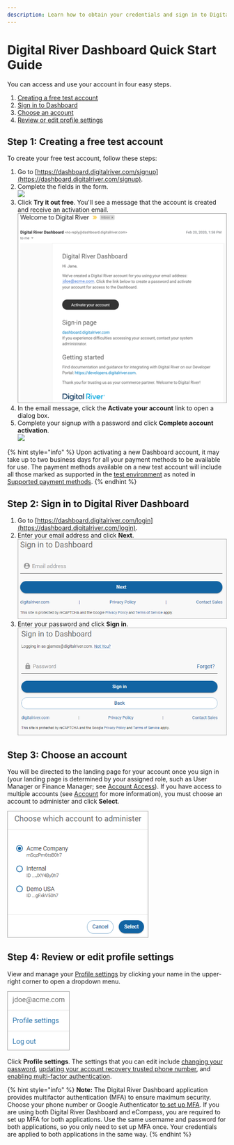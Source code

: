```yaml
---
description: Learn how to obtain your credentials and sign in to Digital River Dashboard.
---
```


# Digital River Dashboard Quick Start Guide

You can access and use your account in four easy steps.

1. [Creating a free test account](quick-start-guide.md#step-1-creating-a-free-test-account)
2. [Sign in to Dashboard](quick-start-guide.md#step-4-sign-in-to-dashboard)
3. [Choose an account](quick-start-guide.md#step-5-choose-an-account)
4. [Review or edit profile settings](quick-start-guide.md#step-6-review-or-edit-profile-settings)

## Step 1: Creating a free test account

To create your free test account, follow these steps:

1. Go to [https://dashboard.digitalriver.com/signup](https://dashboard.digitalriver.com/signup).
2. Complete the fields in the form.\
   ![](../../.gitbook/assets/mfa\_try\_for\_free.png)
3. Click **Try it out free**. You'll see a message that the account is created and receive an activation email.\
   ![](../../.gitbook/assets/Activateyouraccountrev.png)
4. In the email message, click the **Activate your account** link to open a dialog box.
5. Complete your signup with a password and click **Complete account activation**.\
   ![](../../.gitbook/assets/mfa\_nu\_activation.png)

{% hint style="info" %}
Upon activating a new Dashboard account, it may take up to two business days for all your payment methods to be available for use. The payment methods available on a new test account will include all those marked as supported in the [test environment](../../developer-resources/testing-scenarios.md) as noted in [Supported payment methods](../../payments/payment-integrations-1/drop-in/#supported-payment-methods).
{% endhint %}

## Step 2: Sign in to Digital River Dashboard

1. Go to [https://dashboard.digitalriver.com/login](https://dashboard.digitalriver.com/login).
2. Enter your email address and click **Next**.\
   ![](../../.gitbook/assets/Sign-in-to-Dashboard.png)
3. Enter your password and click **Sign in**.\
   ![](../../.gitbook/assets/Sign-in-to-Dashboard-password.png)

## Step 3: Choose an account

You will be directed to the landing page for your account once you sign in (your landing page is determined by your assigned role, such as User Manager or Finance Manager; see [Account Access](account/account-access.md)). If you have access to multiple accounts (see [Account](account/) for more information), you must choose an account to administer and click **Select**.

<div align="left">

<img src="../../.gitbook/assets/accountmenu3.png" alt="">

</div>

## Step 4: Review or edit profile settings

View and manage your [Profile settings](profile-settings/viewing-your-personal-information.md#profile-settings) by clicking your name in the upper-right corner to open a dropdown menu.

<div align="left">

<img src="../../.gitbook/assets/ProfileDropdown (1).png" alt="">

</div>

Click **Profile settings**. The settings that you can edit include [changing your password](profile-settings/changing-your-password.md), [updating your account recovery trusted phone number](profile-settings/updating-your-phone-number.md), and [enabling multi-factor authentication](profile-settings/enabling-two-factor-authentication.md).

{% hint style="info" %}
**Note:** The Digital River Dashboard application provides multifactor authentication (MFA) to ensure maximum security. Choose your phone number or Google Authenticator [to set up MFA](profile-settings/enabling-two-factor-authentication.md). If you are using both Digital River Dashboard and eCompass, you are required to set up MFA for both applications. Use the same username and password for both applications, so you only need to set up MFA once. Your credentials are applied to both applications in the same way.
{% endhint %}

